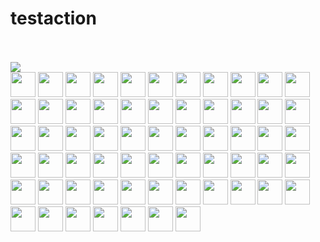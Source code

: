 # testaction
<br><!-- Do not remove start of hero-bot --><br>
<img src="https://img.shields.io/badge/all--contributors-62-orange"><br>
<a href="https://github.com/2timesjay"><img src="https://avatars.githubusercontent.com/u/2748619?v=4" width="40px" /></a>
<a href="https://github.com/AdlyTempleton"><img src="https://avatars.githubusercontent.com/u/2019396?v=4" width="40px" /></a>
<a href="https://github.com/Balandat"><img src="https://avatars.githubusercontent.com/u/1605878?v=4" width="40px" /></a>
<a href="https://github.com/DrDanRyan"><img src="https://avatars.githubusercontent.com/u/2340323?v=4" width="40px" /></a>
<a href="https://github.com/EricZLou"><img src="https://avatars.githubusercontent.com/u/21316782?v=4" width="40px" /></a>
<a href="https://github.com/Jakepodell"><img src="https://avatars.githubusercontent.com/u/6700856?v=4" width="40px" /></a>
<a href="https://github.com/JoelMarcey"><img src="https://avatars.githubusercontent.com/u/3757713?v=4" width="40px" /></a>
<a href="https://github.com/MrCull"><img src="https://avatars.githubusercontent.com/u/16634034?v=4" width="40px" /></a>
<a href="https://github.com/SamChou19815"><img src="https://avatars.githubusercontent.com/u/4290500?v=4" width="40px" /></a>
<a href="https://github.com/StanislavGlebik"><img src="https://avatars.githubusercontent.com/u/2895538?v=4" width="40px" /></a>
<a href="https://github.com/StanislawSwierc"><img src="https://avatars.githubusercontent.com/u/810501?v=4" width="40px" /></a>
<a href="https://github.com/VilockLi"><img src="https://avatars.githubusercontent.com/u/19737345?v=4" width="40px" /></a>
<a href="https://github.com/adamobeng"><img src="https://avatars.githubusercontent.com/u/776593?v=4" width="40px" /></a>
<a href="https://github.com/alh99"><img src="https://avatars.githubusercontent.com/u/55510932?v=4" width="40px" /></a>
<a href="https://github.com/bernardbeckerman"><img src="https://avatars.githubusercontent.com/u/7953022?v=4" width="40px" /></a>
<a href="https://github.com/bkarrer"><img src="https://avatars.githubusercontent.com/u/5126156?v=4" width="40px" /></a>
<a href="https://github.com/bletham"><img src="https://avatars.githubusercontent.com/u/6339760?v=4" width="40px" /></a>
<a href="https://github.com/c-bata"><img src="https://avatars.githubusercontent.com/u/5564044?v=4" width="40px" /></a>
<a href="https://github.com/carefree0910"><img src="https://avatars.githubusercontent.com/u/15677328?v=4" width="40px" /></a>
<a href="https://github.com/casassg"><img src="https://avatars.githubusercontent.com/u/6912589?v=4" width="40px" /></a>
<a href="https://github.com/chandlerzuo"><img src="https://avatars.githubusercontent.com/u/6797874?v=4" width="40px" /></a>
<a href="https://github.com/danielrjiang"><img src="https://avatars.githubusercontent.com/u/18407088?v=4" width="40px" /></a>
<a href="https://github.com/danthe3rd"><img src="https://avatars.githubusercontent.com/u/43445237?v=4" width="40px" /></a>
<a href="https://github.com/ddimmery"><img src="https://avatars.githubusercontent.com/u/618093?v=4" width="40px" /></a>
<a href="https://github.com/dgiannelli"><img src="https://avatars.githubusercontent.com/u/11447126?v=4" width="40px" /></a>
<a href="https://github.com/dkgi"><img src="https://avatars.githubusercontent.com/u/270421?v=4" width="40px" /></a>
<a href="https://github.com/dme65"><img src="https://avatars.githubusercontent.com/u/12738905?v=4" width="40px" /></a>
<a href="https://github.com/eytan"><img src="https://avatars.githubusercontent.com/u/93681?v=4" width="40px" /></a>
<a href="https://github.com/facebook-github-bot"><img src="https://avatars.githubusercontent.com/u/6422482?v=4" width="40px" /></a>
<a href="https://github.com/glennq"><img src="https://avatars.githubusercontent.com/u/5950453?v=4" width="40px" /></a>
<a href="https://github.com/hoduchieu01"><img src="https://avatars.githubusercontent.com/u/23649434?v=4" width="40px" /></a>
<a href="https://github.com/jelena-markovic"><img src="https://avatars.githubusercontent.com/u/16062506?v=4" width="40px" /></a>
<a href="https://github.com/jessijzhao"><img src="https://avatars.githubusercontent.com/u/35235453?v=4" width="40px" /></a>
<a href="https://github.com/jkterry1"><img src="https://avatars.githubusercontent.com/u/19422700?v=4" width="40px" /></a>
<a href="https://github.com/jreese"><img src="https://avatars.githubusercontent.com/u/6444?v=4" width="40px" /></a>
<a href="https://github.com/kkashin"><img src="https://avatars.githubusercontent.com/u/2709032?v=4" width="40px" /></a>
<a href="https://github.com/ldworkin"><img src="https://avatars.githubusercontent.com/u/1062275?v=4" width="40px" /></a>
<a href="https://github.com/lena-kashtelyan"><img src="https://avatars.githubusercontent.com/u/17101234?v=4" width="40px" /></a>
<a href="https://github.com/liangshi7"><img src="https://avatars.githubusercontent.com/u/13260879?v=4" width="40px" /></a>
<a href="https://github.com/mengwa41"><img src="https://avatars.githubusercontent.com/u/43117297?v=4" width="40px" /></a>
<a href="https://github.com/mwijaya3"><img src="https://avatars.githubusercontent.com/u/13628992?v=4" width="40px" /></a>
<a href="https://github.com/nmasahiro"><img src="https://avatars.githubusercontent.com/u/10880858?v=4" width="40px" /></a>
<a href="https://github.com/pradeep90"><img src="https://avatars.githubusercontent.com/u/386555?v=4" width="40px" /></a>
<a href="https://github.com/qingfeng10"><img src="https://avatars.githubusercontent.com/u/9359056?v=4" width="40px" /></a>
<a href="https://github.com/richardliaw"><img src="https://avatars.githubusercontent.com/u/4529381?v=4" width="40px" /></a>
<a href="https://github.com/rpanchal1996"><img src="https://avatars.githubusercontent.com/u/15156643?v=4" width="40px" /></a>
<a href="https://github.com/saravananselvamohan"><img src="https://avatars.githubusercontent.com/u/43172875?v=4" width="40px" /></a>
<a href="https://github.com/sdaulton"><img src="https://avatars.githubusercontent.com/u/8037929?v=4" width="40px" /></a>
<a href="https://github.com/sdsingh"><img src="https://avatars.githubusercontent.com/u/3139282?v=4" width="40px" /></a>
<a href="https://github.com/shubhankaray"><img src="https://avatars.githubusercontent.com/u/28792543?v=4" width="40px" /></a>
<a href="https://github.com/sophiawho"><img src="https://avatars.githubusercontent.com/u/22530390?v=4" width="40px" /></a>
<a href="https://github.com/stevemandala"><img src="https://avatars.githubusercontent.com/u/9901641?v=4" width="40px" /></a>
<a href="https://github.com/thatch"><img src="https://avatars.githubusercontent.com/u/49834?v=4" width="40px" /></a>
<a href="https://github.com/thiago-franco"><img src="https://avatars.githubusercontent.com/u/4977807?v=4" width="40px" /></a>
<a href="https://github.com/tttp"><img src="https://avatars.githubusercontent.com/u/128426?v=4" width="40px" /></a>
<a href="https://github.com/vaibhavjayaraman"><img src="https://avatars.githubusercontent.com/u/26752388?v=4" width="40px" /></a>
<a href="https://github.com/vfdev-5"><img src="https://avatars.githubusercontent.com/u/2459423?v=4" width="40px" /></a>
<a href="https://github.com/xiecong"><img src="https://avatars.githubusercontent.com/u/2120510?v=4" width="40px" /></a>
<a href="https://github.com/yding6"><img src="https://avatars.githubusercontent.com/u/26910870?v=4" width="40px" /></a>
<a href="https://github.com/zcohn"><img src="https://avatars.githubusercontent.com/u/10077390?v=4" width="40px" /></a>
<a href="https://github.com/zertosh"><img src="https://avatars.githubusercontent.com/u/830952?v=4" width="40px" /></a>
<a href="https://github.com/zpao"><img src="https://avatars.githubusercontent.com/u/8445?v=4" width="40px" /></a>
<br><!-- Do not remove end of hero-bot --><br>